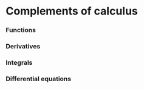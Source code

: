 # Complements of calculus

### Functions

### Derivatives

### Integrals

### Differential equations